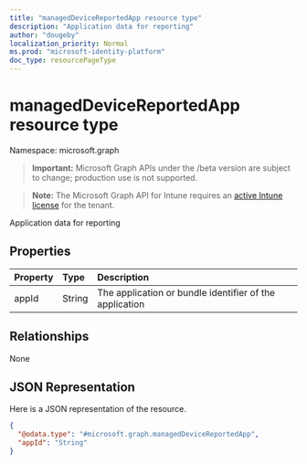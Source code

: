 ```yaml
---
title: "managedDeviceReportedApp resource type"
description: "Application data for reporting"
author: "dougeby"
localization_priority: Normal
ms.prod: "microsoft-identity-platform"
doc_type: resourcePageType
---
```


# managedDeviceReportedApp resource type

Namespace: microsoft.graph

> **Important:** Microsoft Graph APIs under the /beta version are subject to change; production use is not supported.

> **Note:** The Microsoft Graph API for Intune requires an [active Intune license](https://go.microsoft.com/fwlink/?linkid=839381) for the tenant.

Application data for reporting

## Properties
|Property|Type|Description|
|:---|:---|:---|
|appId|String|The application or bundle identifier of the application|

## Relationships
None

## JSON Representation
Here is a JSON representation of the resource.
<!-- {
  "blockType": "resource",
  "@odata.type": "microsoft.graph.managedDeviceReportedApp"
}
-->
``` json
{
  "@odata.type": "#microsoft.graph.managedDeviceReportedApp",
  "appId": "String"
}
```






